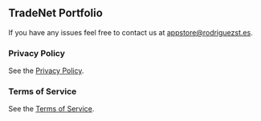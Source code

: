## TradeNet Portfolio

If you have any issues feel free to contact us at [appstore@rodriguezst.es](mailto:appstore@rodriguezst.es).

### Privacy Policy

See the [Privacy Policy](./POLICY.md).

### Terms of Service

See the [Terms of Service](./TOS.md).
